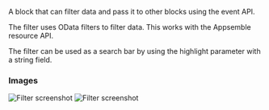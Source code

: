 A block that can filter data and pass it to other blocks using the event API.

The filter uses OData filters to filter data. This works with the Appsemble resource API.

The filter can be used as a search bar by using the highlight parameter with a string field.

### Images

![Filter screenshot](https://gitlab.com/appsemble/appsemble/-/raw/0.23.3/config/assets/filter.png)
![Filter screenshot](https://gitlab.com/appsemble/appsemble/-/raw/0.23.3/config/assets/filter-search-bar.png)
